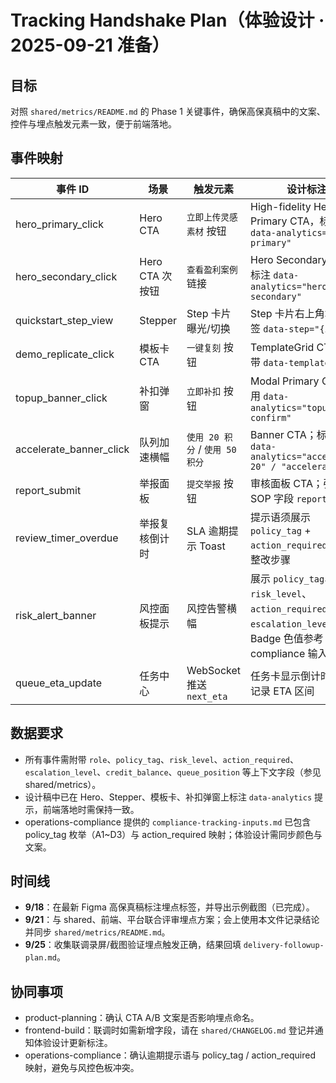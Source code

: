 ﻿# Tracking Handshake Plan（体验设计 · 2025-09-21 准备）

## 目标
对照 `shared/metrics/README.md` 的 Phase 1 关键事件，确保高保真稿中的文案、控件与埋点触发元素一致，便于前端落地。

## 事件映射
| 事件 ID | 场景 | 触发元素 | 设计标注 | 负责团队 |
| -------- | ---- | -------- | -------- | -------- |
| hero_primary_click | Hero CTA | `立即上传灵感素材` 按钮 | High-fidelity Hero Primary CTA，标注 `data-analytics="hero-primary"` | frontend-build |
| hero_secondary_click | Hero CTA 次按钮 | `查看盈利案例` 链接 | Hero Secondary CTA，标注 `data-analytics="hero-secondary"` | frontend-build |
| quickstart_step_view | Stepper | Step 卡片曝光/切换 | Step 卡片右上角埋点标签 `data-step="{index}"` | frontend-build |
| demo_replicate_click | 模板卡 CTA | `一键复刻` 按钮 | TemplateGrid CTA；需带 `data-template-id` | frontend-build |
| topup_banner_click | 补扣弹窗 | `立即补扣` 按钮 | Modal Primary CTA；沿用 `data-analytics="topup-confirm"` | frontend-build |
| accelerate_banner_click | 队列加速横幅 | `使用 20 积分` / `使用 50 积分` | Banner CTA；标注 `data-analytics="accelerate-20" / "accelerate-50"` | frontend-build |
| report_submit | 举报面板 | `提交举报` 按钮 | 审核面板 CTA；引用 SOP 字段 `report_reason` | frontend-build |
| review_timer_overdue | 举报复核倒计时 | SLA 逾期提示 Toast | 提示语须展示 `policy_tag` + `action_required`，强调整改步骤 | operations-compliance |
| risk_alert_banner | 风控面板提示 | 风控告警横幅 | 展示 `policy_tag`、`risk_level`、`action_required`、`escalation_level`；Badge 色值参考 compliance 输入表 | operations-compliance |
| queue_eta_update | 任务中心 | WebSocket 推送 `next_eta` | 任务卡显示倒计时；埋点记录 ETA 区间 | platform-integration |

## 数据要求
- 所有事件需附带 `role`、`policy_tag`、`risk_level`、`action_required`、`escalation_level`、`credit_balance`、`queue_position` 等上下文字段（参见 shared/metrics）。
- 设计稿中已在 Hero、Stepper、模板卡、补扣弹窗上标注 `data-analytics` 提示，前端落地时需保持一致。
- operations-compliance 提供的 `compliance-tracking-inputs.md` 已包含 policy_tag 枚举（A1~D3）与 action_required 映射；体验设计需同步颜色与文案。

## 时间线
- **9/18**：在最新 Figma 高保真稿标注埋点标签，并导出示例截图（已完成）。
- **9/21**：与 shared、前端、平台联合评审埋点方案；会上使用本文件记录结论并同步 `shared/metrics/README.md`。
- **9/25**：收集联调录屏/截图验证埋点触发正确，结果回填 `delivery-followup-plan.md`。

## 协同事项
- product-planning：确认 CTA A/B 文案是否影响埋点命名。
- frontend-build：联调时如需新增字段，请在 `shared/CHANGELOG.md` 登记并通知体验设计更新标注。
- operations-compliance：确认逾期提示语与 policy_tag / action_required 映射，避免与风控色板冲突。
